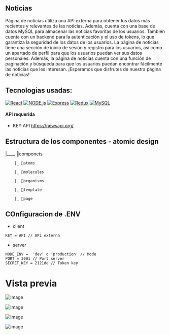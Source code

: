 ## Noticias

Página de noticias utiliza una API externa para obtener los datos más recientes y relevantes de las noticias. Además, cuenta con una base de datos MySQL para almacenar las noticias favoritas de los usuarios. También cuenta con un backend para la autenticación y el uso de tokens, lo que garantiza la seguridad de los datos de los usuarios. La página de noticias tiene una sección de inicio de sesión y registro para los usuarios, así como un apartado de perfil para que los usuarios puedan ver sus datos personales. Además, la página de noticias cuenta con una función de paginación y búsqueda para que los usuarios puedan encontrar fácilmente las noticias que les interesan. ¡Esperamos que disfrutes de nuestra página de noticias!

## Tecnologias usadas: 
[![React](https://img.shields.io/badge/react-black?style=for-the-badge&logo=react)](https://github.com/wervlad)
[![NODE.js](https://img.shields.io/badge/node.js-black?style=for-the-badge&logo=node.js)](https://github.com/wervlad)
[![Express](https://img.shields.io/badge/express-black?style=for-the-badge&logo=express)](https://github.com/wervlad)
[![Redux](https://img.shields.io/badge/redux-black?style=for-the-badge&logo=redux)](https://github.com/wervlad)
[![MySQL](https://img.shields.io/badge/mysql-black?style=for-the-badge&logo=mysql)](https://github.com/wervlad)


#### API requerida 

* KEY API https://newsapi.org/


## Estructura de los componentes - atomic design

|____ 📁componets

        |_ 📁atoms 
        
        |_ 📁molecules
        
        |_ 📁organisms
        
        |_ 📁template
        
        |_ 📁page
        

## COnfiguracion de .ENV

* client      
```JS
KEY = API // APi externa
```

* server
```JS
NODE_ENV =  'dev' o 'production' // Mode
PORT = 3001 // Port server
SECRET_KEY = 2121de // Token key
```

# Vista previa

![image](https://github.com/josseLara/noticias/assets/99273526/7d87e430-60de-4c25-9160-e6b39c502839)

![image](https://github.com/josseLara/noticias/assets/99273526/c270549c-c918-417a-aab6-8736c175924c)

![image](https://github.com/josseLara/noticias/assets/99273526/61d00370-ce8d-4368-b1fe-2ec896716ee0)

![image](https://github.com/josseLara/noticias/assets/99273526/1b8d1d88-3e74-4390-a050-4075993227c9)
